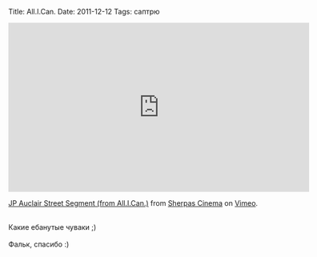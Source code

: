 Title: All.I.Can.
Date: 2011-12-12
Tags: саптрю

<div class="text"><iframe src="http://player.vimeo.com/video/32863936?title=0&amp;byline=0&amp;portrait=0" width="601" height="338" frameborder="0" webkitallowfullscreen="webkitallowfullscreen" mozallowfullscreen="mozallowfullscreen" allowfullscreen="allowfullscreen"></iframe><p><a href="http://vimeo.com/32863936">JP Auclair Street Segment (from All.I.Can.)</a> from <a href="http://vimeo.com/sherpas">Sherpas Cinema</a> on <a href="http://vimeo.com">Vimeo</a>.</p><br />
Какие ебанутые чуваки ;)<br /><br />
Фальк, спасибо :)</div>